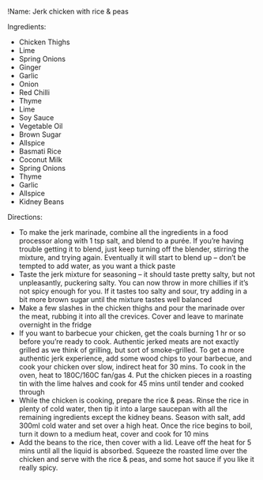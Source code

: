 !Name: Jerk chicken with rice & peas

Ingredients:
- Chicken Thighs
- Lime
- Spring Onions
- Ginger
- Garlic
- Onion
- Red Chilli
- Thyme
- Lime
- Soy Sauce
- Vegetable Oil
- Brown Sugar
- Allspice
- Basmati Rice
- Coconut Milk
- Spring Onions
- Thyme
- Garlic
- Allspice
- Kidney Beans

Directions:
- To make the jerk marinade, combine all the ingredients in a food processor along with 1 tsp salt, and blend to a purée. If you’re having trouble getting it to blend, just keep turning off the blender, stirring the mixture, and trying again. Eventually it will start to blend up – don’t be tempted to add water, as you want a thick paste
- Taste the jerk mixture for seasoning – it should taste pretty salty, but not unpleasantly, puckering salty. You can now throw in more chillies if it’s not spicy enough for you. If it tastes too salty and sour, try adding in a bit more brown sugar until the mixture tastes well balanced
- Make a few slashes in the chicken thighs and pour the marinade over the meat, rubbing it into all the crevices. Cover and leave to marinate overnight in the fridge
- If you want to barbecue your chicken, get the coals burning 1 hr or so before you’re ready to cook. Authentic jerked meats are not exactly grilled as we think of grilling, but sort of smoke-grilled. To get a more authentic jerk experience, add some wood chips to your barbecue, and cook your chicken over slow, indirect heat for 30 mins. To cook in the oven, heat to 180C/160C fan/gas 4. Put the chicken pieces in a roasting tin with the lime halves and cook for 45 mins until tender and cooked through
- While the chicken is cooking, prepare the rice & peas. Rinse the rice in plenty of cold water, then tip it into a large saucepan with all the remaining ingredients except the kidney beans. Season with salt, add 300ml cold water and set over a high heat. Once the rice begins to boil, turn it down to a medium heat, cover and cook for 10 mins
- Add the beans to the rice, then cover with a lid. Leave off the heat for 5 mins until all the liquid is absorbed. Squeeze the roasted lime over the chicken and serve with the rice & peas, and some hot sauce if you like it really spicy.
